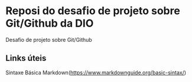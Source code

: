 # Reposi do desafio de projeto sobre Git/Github da DIO 
Desafio de projeto sobre Git/Github

## Links úteis
Sintaxe Básica Markdown(https://www.markdownguide.org/basic-sintax/)

